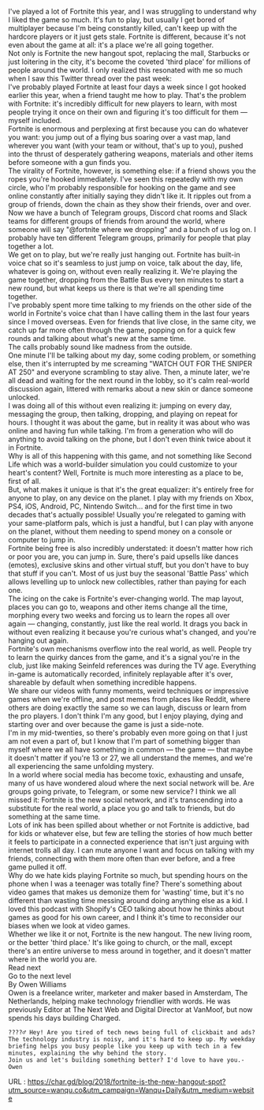   I've played a lot of Fortnite this year, and I was struggling to understand why I liked the game so much. It's fun to play, but usually I get bored of multiplayer because I'm being constantly killed, can't keep up with the hardcore players or it just gets stale. Fortnite is different, because it's not even about the game at all: it's a place we're all going together.  
    Not only is Fortnite the new hangout spot, replacing the mall, Starbucks or just loitering in the city, it's become the coveted 'third place' for millions of people around the world. I only realized this resonated with me so much when I saw this Twitter thread over the past week:  
    I've probably played Fortnite at least four days a week since I got hooked earlier this year, when a friend taught me how to play. That's the problem with Fortnite: it's incredibly difficult for new players to learn, with most people trying it once on their own and figuring it's too difficult for them — myself included.  
    Fortnite is enormous and perplexing at first because you can do whatever you want: you jump out of a flying bus soaring over a vast map, land wherever you want (with your team or without, that's up to you), pushed into the thrust of desperately gathering weapons, materials and other items before someone with a gun finds you.   
    The virality of Fortnite, however, is something else: if a friend shows you the ropes you're hooked immediately. I've seen this repeatedly with my own circle, who I'm probably responsible for hooking on the game and see online constantly after initially saying they didn't like it. It ripples out from a group of friends, down the chain as they show their friends, over and over.   
    Now we have a bunch of Telegram groups, Discord chat rooms and Slack teams for different groups of friends from around the world, where someone will say "@fortnite where we dropping" and a bunch of us log on. I probably have ten different Telegram groups, primarily for people that play together a lot.   
    We get on to play, but we're really just hanging out. Fortnite has built-in voice chat so it's seamless to just jump on voice, talk about the day, life, whatever is going on, without even really realizing it. We're playing the game together, dropping from the Battle Bus every ten minutes to start a new round, but what keeps us there is that we're all spending time together.   
    I've probably spent more time talking to my friends on the other side of the world in Fortnite's voice chat than I have calling them in the last four years since I moved overseas. Even for friends that live close, in the same city, we catch up far more often through the game, popping on for a quick few rounds and talking about what's new at the same time.  
    The calls probably sound like madness from the outside.   
    One minute I'll be talking about my day, some coding problem, or something else, then it's interrupted by me screaming "WATCH OUT FOR THE SNIPER AT 250" and everyone scrambling to stay alive. Then, a minute later, we're all dead and waiting for the next round in the lobby, so it's calm real-world discussion again, littered with remarks about a new skin or dance someone unlocked.  
    I was doing all of this without even realizing it: jumping on every day, messaging the group, then talking, dropping, and playing on repeat for hours. I thought it was about the game, but in reality it was about who was online and having fun while talking. I'm from a generation who will do anything to avoid talking on the phone, but I don't even think twice about it in Fortnite.  
    Why is all of this happening with this game, and not something like Second Life which was a world-builder simulation you could customize to your heart's content? Well, Fortnite is much more interesting as a place to be, first of all.  
    But, what makes it unique is that it's the great equalizer: it's entirely free for anyone to play, on any device on the planet. I play with my friends on Xbox, PS4, iOS, Android, PC, Nintendo Switch... and for the first time in two decades that's actually possible! Usually you're relegated to gaming with your same-platform pals, which is just a handful, but I can play with anyone on the planet, without them needing to spend money on a console or computer to jump in.  
    Fortnite being free is also incredibly understated: it doesn't matter how rich or poor you are, you can jump in. Sure, there's paid upsells like dances (emotes), exclusive skins and other virtual stuff, but you don't have to buy that stuff if you can't. Most of us just buy the seasonal 'Battle Pass' which allows levelling up to unlock new collectibles, rather than paying for each one.  
    The icing on the cake is Fortnite's ever-changing world. The map layout, places you can go to, weapons and other items change all the time, morphing every two weeks and forcing us to learn the ropes all over again — changing, constantly, just like the real world. It drags you back in without even realizing it because you're curious what's changed, and you're hanging out again.  
    Fortnite's own mechanisms overflow into the real world, as well. People try to learn the quirky dances from the game, and it's a signal you're in the club, just like making Seinfeld references was during the TV age. Everything in-game is automatically recorded, infinitely replayable after it's over, shareable by default when something incredible happens.  
    We share our videos with funny moments, weird techniques or impressive games when we're offline, and post memes from places like Reddit, where others are doing exactly the same so we can laugh, discuss or learn from the pro players. I don't think I'm any good, but I enjoy playing, dying and starting over and over because the game is just a side-note.  
    I'm in my mid-twenties, so there's probably even more going on that I just am not even a part of, but I know that I'm part of something bigger than myself where we all have something in common — the game — that maybe it doesn't matter if you're 13 or 27, we all understand the memes, and we're all experiencing the same unfolding mystery.  
    In a world where social media has become toxic, exhausting and unsafe, many of us have wondered aloud where the next social network will be. Are groups going private, to Telegram, or some new service? I think we all missed it: Fortnite is the new social network, and it's transcending into a substitute for the real world, a place you go and talk to friends, but do something at the same time.  
    Lots of ink has been spilled about whether or not Fortnite is addictive, bad for kids or whatever else, but few are telling the stories of how much better it feels to participate in a connected experience that isn't just arguing with internet trolls all day. I can mute anyone I want and focus on talking with my friends, connecting with them more often than ever before, and a free game pulled it off.   
    Why do we hate kids playing Fortnite so much, but spending hours on the phone when I was a teenager was totally fine? There's something about video games that makes us demonize them for 'wasting' time, but it's no different than wasting time messing around doing anything else as a kid. I loved this podcast with Shopify's CEO talking about how he thinks about games as good for his own career, and I think it's time to reconsider our biases when we look at video games.  
    Whether we like it or not, Fortnite is the new hangout. The new living room, or the better 'third place.' It's like going to church, or the mall, except there's an entire universe to mess around in together, and it doesn't matter where in the world you are.  
    Read next  
    Go to the next level  
    By Owen Williams  
    Owen is a freelance writer, marketer and maker based in Amsterdam, The Netherlands, helping make technology friendlier with words. He was previously Editor at The Next Web and Digital Director at VanMoof, but now spends his days building Charged.  
      
    ????‍♂️ Hey! Are you tired of tech news being full of clickbait and ads?  
    The technology industry is noisy, and it's hard to keep up. My weekday briefing helps you busy people like you keep up with tech in a few minutes, explaining the why behind the story.  
    Join us and let's building something better? I'd love to have you.- Owen   
    
  URL : https://char.gd/blog/2018/fortnite-is-the-new-hangout-spot?utm_source=wanqu.co&utm_campaign=Wanqu+Daily&utm_medium=website